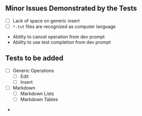 
## Minor Issues Demonstrated by the Tests

- [ ] Lack of space on generic insert
- [ ] `*.txt` files are recognized as computer language
- Ability to cancel operation from dev prompt
- Ability to use test completion from dev prompt

## Tests to be added

- [ ] Generic Operations 
  - [ ] Edit
  - [ ] Insert
- [ ] Markdown
  - [ ] Markdown Lists
  - [ ] Markdown Tables
- 
